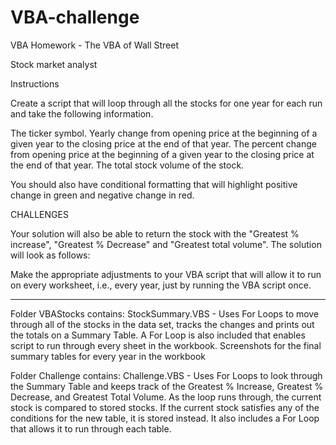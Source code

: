 # VBA-challenge
VBA Homework - The VBA of Wall Street

Stock market analyst

Instructions

Create a script that will loop through all the stocks for one year for each run and take the following information.

The ticker symbol.
Yearly change from opening price at the beginning of a given year to the closing price at the end of that year.
The percent change from opening price at the beginning of a given year to the closing price at the end of that year.
The total stock volume of the stock.

You should also have conditional formatting that will highlight positive change in green and negative change in red.


CHALLENGES

Your solution will also be able to return the stock with the "Greatest % increase", "Greatest % Decrease" and "Greatest total volume". The solution will look as follows:

Make the appropriate adjustments to your VBA script that will allow it to run on every worksheet, i.e., every year, just by running the VBA script once.

--------------------------------------------------------------------
Folder VBAStocks contains:
StockSummary.VBS - 
Uses For Loops to move through all of the stocks in the data set, tracks the changes and prints out the totals on a Summary Table. A For Loop is also included that enables script to run through every sheet in the workbook.
Screenshots for the final summary tables for every year in the workbook

Folder Challenge contains:
Challenge.VBS -
Uses For Loops to look through the Summary Table and keeps track of the Greatest % Increase, Greatest % Decrease, and Greatest Total Volume. As the loop runs through, the current stock is compared to stored stocks. If the current stock satisfies any of the conditions for the new table, it is stored instead. It also includes a For Loop that allows it to run through each table.

